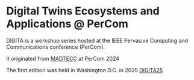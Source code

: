 # Digital Twins Ecosystems and Applications @ PerCom
DIGITA is a workshop series hosted at the IEEE Pervasive Computing and Communications conference (PerCom).

It originated from [MADTECC](https://madtecc.github.io/) at PerCom 2024

The first edition was held in Washington D.C. in 2025 [DIGITA25](https://digita-percom.github.io/2025/)

